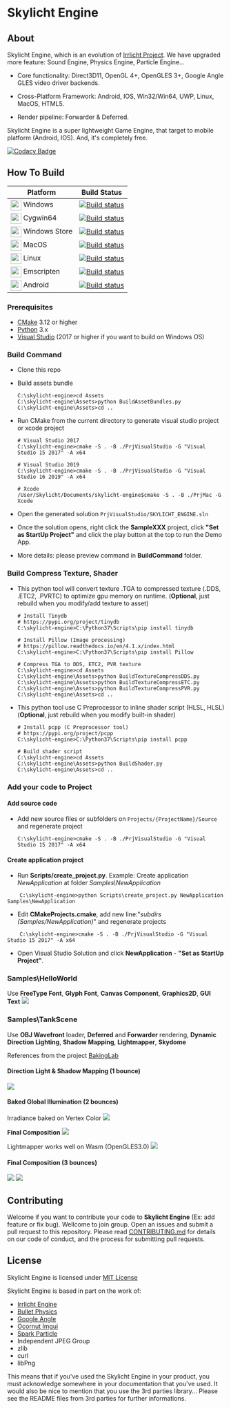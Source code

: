 # Skylicht Engine
## About
Skylicht Engine, which is an evolution of [Irrlicht Project](http://irrlicht.sourceforge.net). We have upgraded more feature: Sound Engine, Physics Engine, Particle Engine...

-   Core functionality: Direct3D11, OpenGL 4+, OpenGLES 3+, Google Angle GLES video driver backends.

-   Cross-Platform Framework: Android, IOS, Win32/Win64, UWP, Linux, MacOS, HTML5.

-   Render pipeline: Forwarder & Deferred.


Skylicht Engine is a super lightweight Game Engine, that target to mobile platform (Android, IOS). And, it's completely free.

[![Codacy Badge](https://api.codacy.com/project/badge/Grade/6d6fbf50a10a4cf38426b9fabfc1fabc)](https://www.codacy.com/manual/ducphamhong/skylicht-engine?utm_source=github.com&amp;utm_medium=referral&amp;utm_content=skylicht-lab/skylicht-engine&amp;utm_campaign=Badge_Grade)

## How To Build
| Platform                                                                                 | Build Status                                                                                                                                                                      |
| -----------------------------------------------------------------------------------------|-----------------------------------------------------------------------------------------------------------------------------------------------------------------------------------|
| <img src="Documents/Media/Platforms/windows.png" width="25" valign="middle"> Windows     | [![Build status](https://ci.appveyor.com/api/projects/status/a95huci4g5o25ts5/branch/master?svg=true)](https://ci.appveyor.com/project/ducphamhong/skylicht-engine/branch/master) |
| <img src="Documents/Media/Platforms/cygwin.png" width="25" valign="middle"> Cygwin64     | [![Build status](https://ci.appveyor.com/api/projects/status/a95huci4g5o25ts5/branch/master?svg=true)](https://ci.appveyor.com/project/ducphamhong/skylicht-engine/branch/master) |
| <img src="Documents/Media/Platforms/uwp.png" width="25" valign="middle"> Windows Store   | [![Build status](https://github.com/skylicht-lab/skylicht-engine/workflows/build/badge.svg)](https://github.com/skylicht-lab/skylicht-engine/actions?workflow=build)              |
| <img src="Documents/Media/Platforms/apple.png" width="25" valign="middle"> MacOS         | [![Build status](https://github.com/skylicht-lab/skylicht-engine/workflows/build/badge.svg)](https://github.com/skylicht-lab/skylicht-engine/actions?workflow=build)              |
| <img src="Documents/Media/Platforms/ubuntu.png" width="25" valign="middle"> Linux        | [![Build status](https://github.com/skylicht-lab/skylicht-engine/workflows/build/badge.svg)](https://github.com/skylicht-lab/skylicht-engine/actions?workflow=build)              |
| <img src="Documents/Media/Platforms/html5.png" width="25" valign="middle"> Emscripten    | [![Build status](https://github.com/skylicht-lab/skylicht-engine/workflows/build/badge.svg)](https://github.com/skylicht-lab/skylicht-engine/actions?workflow=build)              |
| <img src="Documents/Media/Platforms/android.png" width="25" valign="middle"> Android     | [![Build status](https://circleci.com/gh/skylicht-lab/skylicht-engine.svg?style=shield)](https://circleci.com/gh/skylicht-lab/skylicht-engine/tree/master)                        |

### Prerequisites
-   [CMake](https://cmake.org/download/) 3.12 or higher
-   [Python](https://www.python.org/downloads/) 3.x
-   [Visual Studio](https://visualstudio.microsoft.com/downloads/)  (2017 or higher if you want to build on Windows OS)
### Build Command
-   Clone this repo

-   Build assets bundle
    ```console
    C:\skylicht-engine>cd Assets
    C:\skylicht-engine\Assets>python BuildAssetBundles.py
    C:\skylicht-engine\Assets>cd ..
    ```
    
-   Run CMake from the current directory to generate visual studio project or xcode project
    ```console
    # Visual Studio 2017
    C:\skylicht-engine>cmake -S . -B ./PrjVisualStudio -G "Visual Studio 15 2017" -A x64
  
    # Visual Studio 2019
    C:\skylicht-engine>cmake -S . -B ./PrjVisualStudio -G "Visual Studio 16 2019" -A x64
    
    # Xcode
    /User/Skylicht/Documents/skylicht-engine$cmake -S . -B ./PrjMac -G Xcode 
    ```
-   Open the generated solution `PrjVisualStudio/SKYLICHT_ENGINE.sln`

-   Once the solution opens, right click the **SampleXXX** project, click **"Set as StartUp Project"** and click the play button at the top to run the Demo App.

-   More details: please preview command in **BuildCommand** folder.

### Build Compress Texture, Shader

-   This python tool will convert texture .TGA to compressed texture (.DDS, .ETC2, .PVRTC) to optimize gpu memory on runtime. (**Optional**, just rebuild when you modify/add texture to asset)
    ```console
    # Install Tinydb
    # https://pypi.org/project/tinydb
    C:\skylicht-engine>C:\Python37\Scripts\pip install tinydb

    # Install Pillow (Image processing)
    # https://pillow.readthedocs.io/en/4.1.x/index.html
    C:\skylicht-engine>C:\Python37\Scripts\pip install Pillow

    # Compress TGA to DDS, ETC2, PVR texture
    C:\skylicht-engine>cd Assets    
    C:\skylicht-engine\Assets>python BuildTextureCompressDDS.py
    C:\skylicht-engine\Assets>python BuildTextureCompressETC.py
    C:\skylicht-engine\Assets>python BuildTextureCompressPVR.py
    C:\skylicht-engine\Assets>cd ..
    ```
    
-   This python tool use C Preprocessor to inline shader script (HLSL, HLSL) (**Optional**, just rebuild when you modify built-in shader)
    ```console
    # Install pcpp (C Preprocessor tool)
    # https://pypi.org/project/pcpp
    C:\skylicht-engine>C:\Python37\Scripts\pip install pcpp
    
    # Build shader script
    C:\skylicht-engine>cd Assets
    C:\skylicht-engine\Assets>python BuildShader.py
    C:\skylicht-engine\Assets>cd ..
    ```
    
### Add your code to  Project

#### Add source code
-   Add new source files or subfolders on `Projects/{ProjectName}/Source` and regenerate project
    ```console
    C:\skylicht-engine>cmake -S . -B ./PrjVisualStudio -G "Visual Studio 15 2017" -A x64
    ```

#### Create application project
- Run **Scripts/create_project.py**. Example: Create application *NewApplication* at folder *Samples\NewApplication*
```console
    C:\skylicht-engine>python Scripts\create_project.py NewApplication Samples\NewApplication
```
- Edit **CMakeProjects.cmake**, add new line:"*subdirs (Samples/NewApplication)*" and regenerate projects
```console
    C:\skylicht-engine>cmake -S . -B ./PrjVisualStudio -G "Visual Studio 15 2017" -A x64
```
- Open Visual Studio Solution and click **NewApplication** - **"Set as StartUp Project"**.

### Samples\HelloWorld
Use **FreeType Font**, **Glyph Font**, **Canvas Component**, **Graphics2D**, **GUI Text**
<img src="Documents/Media/Samples/sample_hello_world.png"/>

### Samples\TankScene
Use **OBJ Wavefront** loader, **Deferred** and **Forwarder** rendering, **Dynamic Direction Lighting**, **Shadow Mapping**, **Lightmapper**, **Skydome**

References from the project [BakingLab](https://github.com/TheRealMJP/BakingLab)

#### Direction Light & Shadow Mapping (1 bounce)
<img src="Documents/Media/Samples/tank-scene/direction-1-bounce.png"/>

#### Baked Global Illumination (2 bounces)
Irradiance baked on Vertex Color
<img src="Documents/Media/Samples/tank-scene/indirect-bake-2-bounce.png"/>

**Final Composition**
<img src="Documents/Media/Samples/tank-scene/combine-2-bounces.png"/>

Lightmapper works well on Wasm (OpenGLES3.0)
<img src="Documents/Media/Samples/tank-scene/emsdk-2-bounces.png"/>

#### **Final Composition** (3 bounces)

<img src="Documents/Media/Samples/tank-scene/combine-3-bounces-a.png"/>

<img src="Documents/Media/Samples/tank-scene/combine-3-bounces-b.png"/>

## Contributing
Welcome if you want to contribute your code to **Skylicht Engine** (Ex: add feature or fix bug). Wellcome to join group. Open an issues and submit a pull request to this repository. Please read [CONTRIBUTING.md](Documents/CONTRIBUTING.md) for details on our code of conduct, and the process for submitting pull requests.

## License
Skylicht Engine is licensed under [MIT License](LICENSE.md)

Skylicht Engine is based in part on the work of:
-   [Irrlicht Engine](http://irrlicht.sourceforge.net)
-   [Bullet Physics](https://github.com/bulletphysics/bullet3)
-   [Google Angle](https://github.com/google/angle)
-   [Ocornut Imgui](https://github.com/ocornut/imgui)
-   [Spark Particle](https://github.com/Synxis/SPARK)
-   Independent JPEG Group
-   zlib
-   curl 
-   libPng

This means that if you've used the Skylicht Engine in your product, you must acknowledge somewhere in your documentation that you've used. It would also be nice to mention that you use the 3rd parties library... Please see the README files from 3rd parties for further informations.
